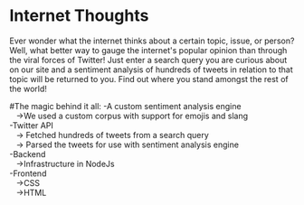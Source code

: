 # Internet Thoughts

Ever wonder what the internet thinks about a certain topic, issue, or person? Well, what better way to gauge the internet's popular opinion than through the viral forces of Twitter! Just enter a search query you are curious about on our site and a sentiment analysis of hundreds of tweets in relation to that topic will be returned to you. Find out where you stand amongst the rest of the world!

#The magic behind it all:
-A custom sentiment analysis engine   
&nbsp;&nbsp;&nbsp;->We used a custom corpus with support for emojis and slang   
-Twitter API   
&nbsp;&nbsp;&nbsp;-> Fetched hundreds of tweets from a search query   
&nbsp;&nbsp;&nbsp;-> Parsed the tweets for use with sentiment analysis engine   
-Backend   
&nbsp;&nbsp;&nbsp;->Infrastructure in NodeJs   
-Frontend   
&nbsp;&nbsp;&nbsp;->CSS   
&nbsp;&nbsp;&nbsp;->HTML   
